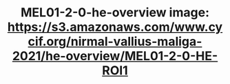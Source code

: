 ---
title: "MEL01-2-0-he-overview
image: https://s3.amazonaws.com/www.cycif.org/nirmal-vallius-maliga-2021/he-overview/MEL01-2-0-HE-ROI1"
layout: osd-exhibit
paper: config-HTA-MELATLAS-1
figure: MEL01-2-0-he-overview
---